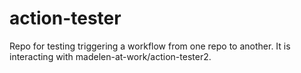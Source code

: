 # action-tester

Repo for testing triggering a workflow from one repo to another.
It is interacting with madelen-at-work/action-tester2.
